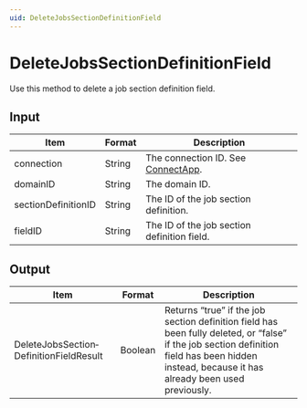 ```yaml
---
uid: DeleteJobsSectionDefinitionField
---
```


# DeleteJobsSectionDefinitionField

Use this method to delete a job section definition field.

## Input

| Item                | Format | Description                                          |
|---------------------|--------|------------------------------------------------------|
| connection          | String | The connection ID. See [ConnectApp](xref:ConnectApp). |
| domainID            | String | The domain ID.                                       |
| sectionDefinitionID | String | The ID of the job section definition.                |
| fieldID            | String | The ID of the job section definition field.          |

## Output

| Item | Format | Description |
|--|--|--|
| DeleteJobsSection­DefinitionFieldResult | Boolean | Returns “true” if the job section definition field has been fully deleted, or “false” if the job section definition field has been hidden instead, because it has already been used previously. |
